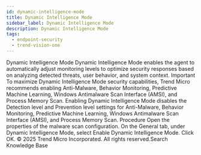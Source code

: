 ```yaml
---
id: dynamic-intelligence-mode
title: Dynamic Intelligence Mode
sidebar_label: Dynamic Intelligence Mode
description: Dynamic Intelligence Mode
tags:
  - endpoint-security
  - trend-vision-one
---
```


 Dynamic Intelligence Mode Dynamic Intelligence Mode enables the agent to automatically adjust monitoring levels to optimize security responses based on analyzing detected threats, user behavior, and system context. Important To maximize Dynamic Intelligence Mode security capabilities, Trend Micro recommends enabling Anti-Malware, Behavior Monitoring, Predictive Machine Learning, Windows Antimalware Scan Interface (AMSI), and Process Memory Scan. Enabling Dynamic Intelligence Mode disables the Detection level and Prevention level settings for Anti-Malware, Behavior Monitoring, Predictive Machine Learning, Windows Antimalware Scan Interface (AMSI), and Process Memory Scan. Procedure Open the properties of the malware scan configuration. On the General tab, under Dynamic Intelligence Mode, select Enable Dynamic Intelligence Mode. Click OK. © 2025 Trend Micro Incorporated. All rights reserved.Search Knowledge Base